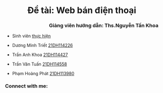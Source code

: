<h1  align="center">Đề tài: Web bán điện thoại</h1>
<h3 align="right">Giảng viên hướng dẫn: Ths.Nguyễn Tấn Khoa</h3>

- Sinh viên [thực hiện](:)

- Dương Minh Triết [21DH114226](https://www.facebook.com/profile.php?id=100022325881183)

- Trần Anh Khoa [21DH114427](https://www.facebook.com/tran.anhkhoa.180410)

- Trần Văn Tuấn [21DH114558](https://www.facebook.com/profile.php?id=100044514202977)

- Phạm Hoàng Phát [21DH113980](https://www.facebook.com/hphat.031)

<h3 align="left">Connect with me:</h3>
<p align="left">
</p>
